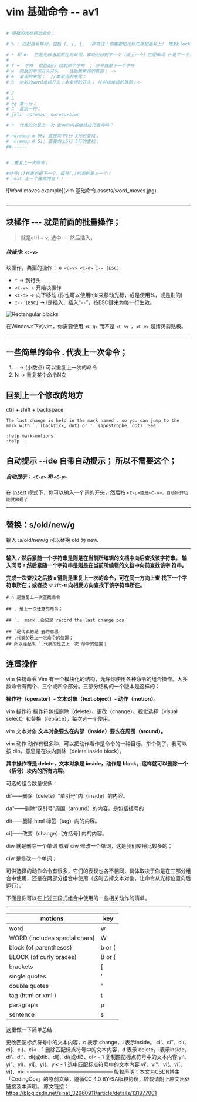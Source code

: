 # vim  基础命令 -- av1



`````php

# 很强的光标移动命令；

# % : 匹配括号移动，包括 (, {, [. （陈皓注：你需要把光标先移到括号上） 找到block 块区域的范围；
                     
# * 和 #:  匹配光标当前所在的单词，移动光标到下一个（或上一个）匹配单词（*是下一个，#是上一个）   可以用 space + enter 去取消高亮； 
# 
# f +  字符  就匹配行 找到那个字符  ; 分号就是下一个字符
# w  向后的单词开头开头    往后找单词的首部； ->
# e  单词的末尾；  //本单词的末尾；
# b  向前的word单词开头；本单词的开头； 往前找单词的首部；<-

# J
# L
# gg 第一行；
# G  最后一行； 
# jkli  noremap  norecursion

# n  代表的的是上一次 查询的内容继续进行查询吗？

# noremap m 5k; 直接向下5行 5行的查找；
# noremap M 5i; 直接向上5行 5行的查找；
##------


# .重复上一次命令；

#分号(;)代表的是下一个，逗号(,)代表的是上一个！
# next 上一个搜索内容！！
`````

![Word moves example](vim 基础命令.assets/word_moves.jpg)

## 

---



## 块操作  --- 就是前面的批量操作；

> <c-v> 就是ctrl + v;    选中--- 然后插入，
>
> 

##### 块操作: `<C-v>`

块操作，典型的操作： `0 <C-v> <C-d> I-- [ESC]`

- `^` → 到行头
- `<C-v>` → 开始块操作
- `<C-d>` → 向下移动 (你也可以使用hjkl来移动光标，或是使用%，或是别的)
- `I-- [ESC]` → I是插入，插入“`--`”，按ESC键来为每一行生效。

![Rectangular blocks](http://yannesposito.com/Scratch/img/blog/Learn-Vim-Progressively/rectangular-blocks.gif)

在Windows下的vim，你需要使用 `<C-q>` 而不是 `<C-v>` ，`<C-v>` 是拷贝剪贴板。

---



##  一些简单的命令 . 代表上一次命令；

1. `.` → (小数点) 可以重复上一次的命令
2. N<command> → 重复某个命令N次





## 回到上一个修改的地方 

ctrl + shift + backspace 

`````shell
The last change is held in the mark named . so you can jump to the mark with `. (backtick, dot) or '. (apostrophe, dot). See:

:help mark-motions
:help '.
`````





## 自动提示  --ide 自带自动提示； 所以不需要这个；

##### 自动提示： `<C-n>` 和 `<C-p>`

在 [Insert](https://so.csdn.net/so/search?q=Insert&spm=1001.2101.3001.7020) 模式下，你可以输入一个词的开头，然后按 `<C-p>或是<C-n>，自动补齐功能就出现了`



---

##  替换：s/old/new/g

输入 :s/old/new/g 可以替换 old 为 new.





---

   **输入 `/` 然后紧随一个字符串是则是在当前所编辑的文档中向后查找该字符串。 输入问号 `?` 然后紧随一个字符串是则是在当前所编辑的文档中向前查找该字 符串。**

**完成一次查找之后按 `n` 键则是重复上一次的命令，可在同一方向上查**
**找下一个字符串所在；或者按 `Shift-N` 向相反方向查找下该字符串所在。**

`````shell
# n 是重复上一次查找命令

## . 是上一次任意的命令；

## `.  mark .会记录 record the last change pos  

## `是代表的是 去的意思 
## .代表的是上一次命令的位置； 
## 所以连起来 `.代表的是去上一次 命令的位置；
`````



## 连贯操作



vim 快捷命令
Vim 有一个模块化的结构，允许你使用各种命令的组合操作。大多数命令有两个、三个或四个部分。三部分结构的一个版本是这样的：

**操作符（operator）- 文本对象（text object）- 动作（motion）。**

vim 操作符
操作符包括删除（delete）、更改（change）、视觉选择（visual select）和替换（replace），每次选一个使用。

vim 文本对象
**文本对象要么在内部（inside）要么在周围（around）。**

vim 动作
动作有很多种，可以把动作看作是命令的一种目标。举个例子，我可以按 dib，意思是在块内删除（delete inside block）。

**其中操作符是 delete，文本对象是 inside，动作是 block。这样就可以删除一个（括号）块内的所有内容。**

可选的组合数量很多：

di'——删除（delete）“单引号”内（inside）的内容。

da"——删除“双引号”周围（around）的内容。是包括括号的

dit——删除 html 标签（tag）内的内容。

ci[——改变（change）[方括号] 内的内容。

diw  就是删除一个单词 或者 ciw 修改一个单词，这是我们使用比较多的；

ciw 是修改一个单词；

可供选择的动作命令有很多，它们的表现也各不相同，具体取决于你是在三部分组合中使用，还是在两部分组合中使用（这时去掉文本对象，让命令从光标位置向后运行）。

下面是你可以在上述三段式组合中使用的一些相关动作的清单。

--------------------------------------------------
| motions                       | key    |
| ----------------------------- | ------ |
| word                          | w      |
| WORD (includes special chars) | W      |
| block (of parentheses)        | b or ( |
| BLOCK (of curly braces)       | B or { |
| brackets                      | [      |
| single quotes                 | '      |
| double quotes                 | "      |
| tag (html or xml <tag></tag>) | t      |
| paragraph                     | p      |
| sentence                      | s      |

这里做一下简单总结

更改匹配标点符号中的文本内容，c 表示 change，i 表示inside。
ci’、ci”、ci(、ci[、ci{、ci< -
1
删除匹配标点符号中的文本内容，d 表示 delete，i表示inside。
di’、di”、di(或dib、di[、di{或diB、di< -
1
复制匹配标点符号中的文本内容
yi’、yi”、yi(、yi[、yi{、yi< -
1
选中匹配标点符号中的文本内容
vi’、vi”、vi(、vi[、vi{、vi< -
————————————————
版权声明：本文为CSDN博主「CodingCos」的原创文章，遵循CC 4.0 BY-SA版权协议，转载请附上原文出处链接及本声明。
原文链接：https://blog.csdn.net/sinat_32960911/article/details/131977001
